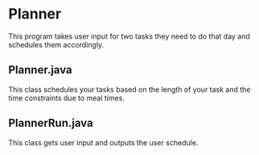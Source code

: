 # Planner
This program takes user input for two tasks they need to do that day and schedules them accordingly.

## Planner.java
This class schedules your tasks based on the length of your task and the time constraints due to meal times.

## PlannerRun.java
This class gets user input and outputs the user schedule.
